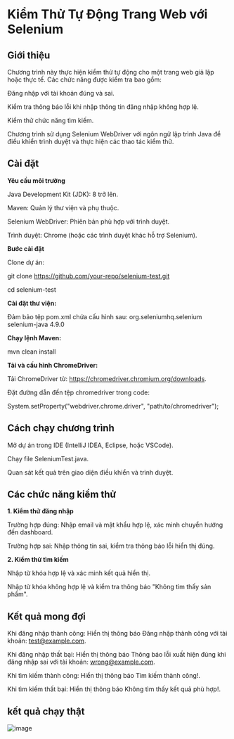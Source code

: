 # Kiểm Thử Tự Động Trang Web với Selenium
## Giới thiệu
Chương trình này thực hiện kiểm thử tự động cho một trang web giả lập hoặc thực tế. Các chức năng được kiểm tra bao gồm:

Đăng nhập với tài khoản đúng và sai.

Kiểm tra thông báo lỗi khi nhập thông tin đăng nhập không hợp lệ.

Kiểm thử chức năng tìm kiếm.

Chương trình sử dụng Selenium WebDriver với ngôn ngữ lập trình Java để điều khiển trình duyệt và thực hiện các thao tác kiểm thử.

## Cài đặt
**Yêu cầu môi trường**

Java Development Kit (JDK): 8 trở lên.

Maven: Quản lý thư viện và phụ thuộc.

Selenium WebDriver: Phiên bản phù hợp với trình duyệt.

Trình duyệt: Chrome (hoặc các trình duyệt khác hỗ trợ Selenium).

**Bước cài đặt**

Clone dự án:

git clone https://github.com/your-repo/selenium-test.git

cd selenium-test

**Cài đặt thư viện:**

Đảm bảo tệp pom.xml chứa cấu hình sau:
<dependencies>
    <dependency>
        <groupId>org.seleniumhq.selenium</groupId>
        <artifactId>selenium-java</artifactId>
        <version>4.9.0</version>
    </dependency>
</dependencies>

**Chạy lệnh Maven:**

mvn clean install

**Tải và cấu hình ChromeDriver:**

Tải ChromeDriver từ: https://chromedriver.chromium.org/downloads.

Đặt đường dẫn đến tệp chromedriver trong code:

System.setProperty("webdriver.chrome.driver", "path/to/chromedriver");

## Cách chạy chương trình

Mở dự án trong IDE (IntelliJ IDEA, Eclipse, hoặc VSCode).

Chạy file SeleniumTest.java.

Quan sát kết quả trên giao diện điều khiển và trình duyệt.

## Các chức năng kiểm thử

**1. Kiểm thử đăng nhập**

Trường hợp đúng: Nhập email và mật khẩu hợp lệ, xác minh chuyển hướng đến dashboard.

Trường hợp sai: Nhập thông tin sai, kiểm tra thông báo lỗi hiển thị đúng.

**2. Kiểm thử tìm kiếm**

Nhập từ khóa hợp lệ và xác minh kết quả hiển thị.

Nhập từ khóa không hợp lệ và kiểm tra thông báo "Không tìm thấy sản phẩm".

## Kết quả mong đợi

Khi đăng nhập thành công: Hiển thị thông báo Đăng nhập thành công với tài khoản: test@example.com.

Khi đăng nhập thất bại: Hiển thị thông báo Thông báo lỗi xuất hiện đúng khi đăng nhập sai với tài khoản: wrong@example.com.

Khi tìm kiếm thành công: Hiển thị thông báo Tìm kiếm thành công!.

Khi tìm kiếm thất bại: Hiển thị thông báo Không tìm thấy kết quả phù hợp!.

## kết quả chạy thật

![image](https://github.com/user-attachments/assets/1c71aab8-95ec-4b4f-9679-62aaf0e4def2)
